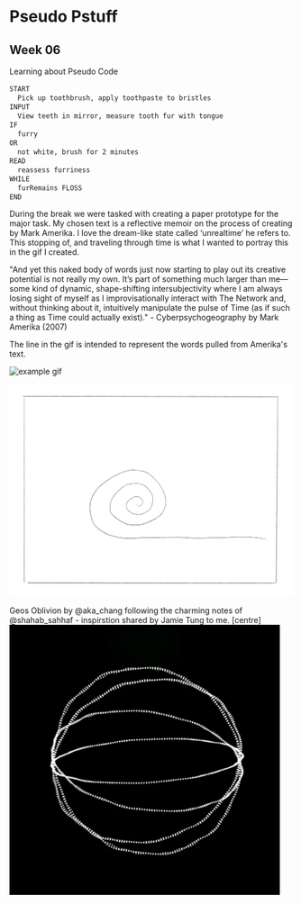 # Pseudo Pstuff

## Week 06 

Learning about Pseudo Code

```
START
  Pick up toothbrush, apply toothpaste to bristles 
INPUT 
  View teeth in mirror, measure tooth fur with tongue 
IF 
  furry 
OR 
  not white, brush for 2 minutes 
READ 
  reassess furriness 
WHILE 
  furRemains FLOSS 
END 
```

During the break we were tasked with creating a paper prototype for the major task. My chosen text is a reflective memoir on the process of creating by Mark Amerika. I love the dream-like state called ‘unrealtime’ he refers to. This stopping of, and traveling through time is what I wanted to portray this in the gif I created. 

"And yet this naked body of words just now starting to play out its creative potential is not really my own. It’s part of something much larger than me— some kind of dynamic, shape-shifting intersubjectivity where I am always losing sight of myself as I improvisationally interact with The Network and, without thinking about it, intuitively manipulate the pulse of Time (as if such a thing as Time could actually exist)." - Cyberpsychogeography by Mark Amerika (2007)

The line in the gif is intended to represent the words pulled from Amerika's text.

![example gif](Gif1.gif)

![continued gif](Gif2.gif)


Geos Oblivion by @aka_chang following the charming notes of @shahab_sahhaf - inspirstion shared by Jamie Tung to me.
[centre]
![gif of sphere](sphere.gif)
